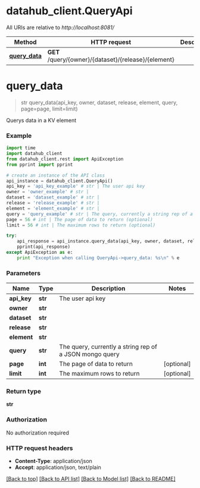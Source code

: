 # datahub_client.QueryApi

All URIs are relative to *http://localhost:8081/*

Method | HTTP request | Description
------------- | ------------- | -------------
[**query_data**](QueryApi.md#query_data) | **GET** /query/{owner}/{dataset}/{release}/{element} | 


# **query_data**
> str query_data(api_key, owner, dataset, release, element, query, page=page, limit=limit)



Querys data in a KV element

### Example 
```python
import time
import datahub_client
from datahub_client.rest import ApiException
from pprint import pprint

# create an instance of the API class
api_instance = datahub_client.QueryApi()
api_key = 'api_key_example' # str | The user api key
owner = 'owner_example' # str | 
dataset = 'dataset_example' # str | 
release = 'release_example' # str | 
element = 'element_example' # str | 
query = 'query_example' # str | The query, currently a string rep of a JSON mongo query
page = 56 # int | The page of data to return (optional)
limit = 56 # int | The maximum rows to return (optional)

try: 
    api_response = api_instance.query_data(api_key, owner, dataset, release, element, query, page=page, limit=limit)
    pprint(api_response)
except ApiException as e:
    print "Exception when calling QueryApi->query_data: %s\n" % e
```

### Parameters

Name | Type | Description  | Notes
------------- | ------------- | ------------- | -------------
 **api_key** | **str**| The user api key | 
 **owner** | **str**|  | 
 **dataset** | **str**|  | 
 **release** | **str**|  | 
 **element** | **str**|  | 
 **query** | **str**| The query, currently a string rep of a JSON mongo query | 
 **page** | **int**| The page of data to return | [optional] 
 **limit** | **int**| The maximum rows to return | [optional] 

### Return type

**str**

### Authorization

No authorization required

### HTTP request headers

 - **Content-Type**: application/json
 - **Accept**: application/json, text/plain

[[Back to top]](#) [[Back to API list]](../README.md#documentation-for-api-endpoints) [[Back to Model list]](../README.md#documentation-for-models) [[Back to README]](../README.md)

